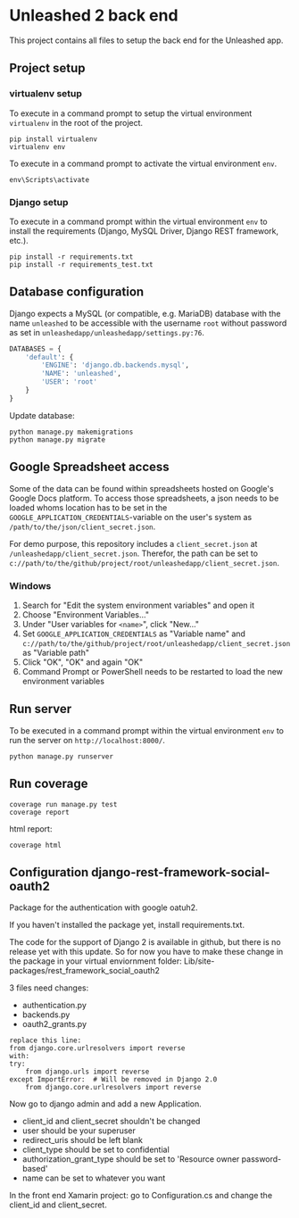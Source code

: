 # Unleashed 2 back end

This project contains all files to setup the back end for the Unleashed app.

## Project setup

### virtualenv setup
To execute in a command prompt to setup the virtual environment ```virtualenv``` in the root of the project.

```
pip install virtualenv
virtualenv env
```

To execute in a command prompt to activate the virtual environment ```env```.
```
env\Scripts\activate
```

### Django setup
To execute in a command prompt within the virtual environment ```env``` to install the requirements (Django, MySQL Driver, Django REST framework, etc.).

```
pip install -r requirements.txt
pip install -r requirements_test.txt
```

## Database configuration
Django expects a MySQL (or compatible, e.g. MariaDB) database with the name ```unleashed``` to be accessible with the username ```root``` without password as set in ```unleashedapp/unleashedapp/settings.py:76```.
```py
DATABASES = {
    'default': {
        'ENGINE': 'django.db.backends.mysql',
        'NAME': 'unleashed',
        'USER': 'root'
    }
}
```

Update database:
```
python manage.py makemigrations
python manage.py migrate
```

## Google Spreadsheet access
Some of the data can be found within spreadsheets hosted on Google's Google Docs platform. To access those spreadsheets, a json needs to be loaded whoms location has to be set in the ```GOOGLE_APPLICATION_CREDENTIALS```-variable on the user's system as ```/path/to/the/json/client_secret.json```.

For demo purpose, this repository includes a ```client_secret.json``` at ```/unleashedapp/client_secret.json```. Therefor, the path can be set to ```c://path/to/the/github/project/root/unleashedapp/client_secret.json```.

### Windows
1. Search for "Edit the system environment variables" and open it
2. Choose "Environment Variables..."
3. Under "User variables for ```<name>```", click "New..."
4. Set ```GOOGLE_APPLICATION_CREDENTIALS``` as "Variable name" and ```c://path/to/the/github/project/root/unleashedapp/client_secret.json``` as "Variable path"
5. Click "OK", "OK" and again "OK"
6. Command Prompt or PowerShell needs to be restarted to load the new environment variables

## Run server
To be executed in a command prompt within the virtual environment ```env``` to run the server on ```http://localhost:8000/```.

```
python manage.py runserver
```

## Run coverage
```
coverage run manage.py test
coverage report
```

html report:
```
coverage html
```

## Configuration django-rest-framework-social-oauth2
Package for the authentication with google oatuh2.

If you haven't installed the package yet, install requirements.txt.

The code for the support of Django 2 is available in github, but there is no release yet with this update. So for now you have to make these change in the package in your virtual enviornment folder:
Lib/site-packages/rest_framework_social_oauth2 

3 files need changes:
* authentication.py
* backends.py
* oauth2_grants.py
```
replace this line: 
from django.core.urlresolvers import reverse
with:
try:
    from django.urls import reverse
except ImportError:  # Will be removed in Django 2.0
    from django.core.urlresolvers import reverse
```

Now go to django admin and add a new Application.
* client_id and client_secret shouldn't be changed
* user should be your superuser
* redirect_uris should be left blank
* client_type should be set to confidential
* authorization_grant_type should be set to 'Resource owner password-based'
* name can be set to whatever you want

In the front end Xamarin project: go to Configuration.cs and change the client_id and client_secret.
